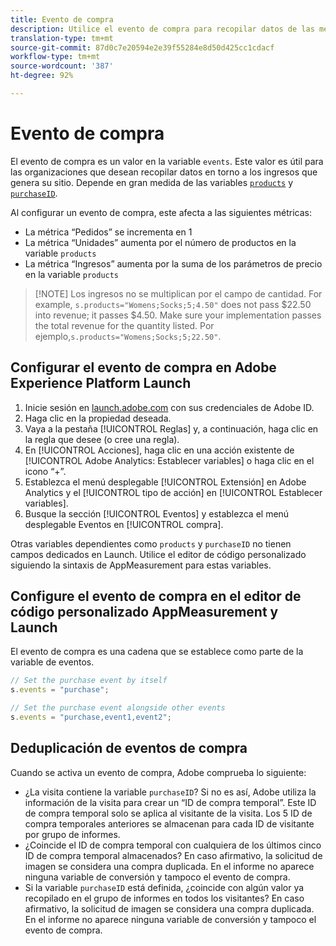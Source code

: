 ```yaml
---
title: Evento de compra
description: Utilice el evento de compra para recopilar datos de las métricas “Pedidos”, “Unidades” e “Ingresos”.
translation-type: tm+mt
source-git-commit: 87d0c7e20594e2e39f55284e8d50d425cc1cdacf
workflow-type: tm+mt
source-wordcount: '387'
ht-degree: 92%

---
```



# Evento de compra

El evento de compra es un valor en la variable `events`. Este valor es útil para las organizaciones que desean recopilar datos en torno a los ingresos que genera su sitio. Depende en gran medida de las variables [`products`](../products.md) y [`purchaseID`](../purchaseid.md).

Al configurar un evento de compra, este afecta a las siguientes métricas:

* La métrica “Pedidos” se incrementa en 1
* La métrica “Unidades” aumenta por el número de productos en la variable `products`
* La métrica “Ingresos” aumenta por la suma de los parámetros de precio en la variable `products`

>[!NOTE] Los ingresos no se multiplican por el campo de cantidad. For example, `s.products="Womens;Socks;5;4.50"` does not pass $22.50 into revenue; it passes $4.50. Make sure your implementation passes the total revenue for the quantity listed. Por ejemplo,`s.products="Womens;Socks;5;22.50"`.

## Configurar el evento de compra en Adobe Experience Platform Launch

1. Inicie sesión en [launch.adobe.com](https://launch.adobe.com) con sus credenciales de Adobe ID.
2. Haga clic en la propiedad deseada.
3. Vaya a la pestaña [!UICONTROL Reglas] y, a continuación, haga clic en la regla que desee (o cree una regla).
4. En [!UICONTROL Acciones], haga clic en una acción existente de [!UICONTROL Adobe Analytics: Establecer variables] o haga clic en el icono “+”.
5. Establezca el menú desplegable [!UICONTROL Extensión] en Adobe Analytics y el [!UICONTROL tipo de acción] en [!UICONTROL Establecer variables].
6. Busque la sección [!UICONTROL Eventos] y establezca el menú desplegable Eventos en [!UICONTROL compra].

Otras variables dependientes como `products` y `purchaseID` no tienen campos dedicados en Launch. Utilice el editor de código personalizado siguiendo la sintaxis de AppMeasurement para estas variables.

## Configure el evento de compra en el editor de código personalizado AppMeasurement y Launch

El evento de compra es una cadena que se establece como parte de la variable de eventos.

```js
// Set the purchase event by itself
s.events = "purchase";

// Set the purchase event alongside other events
s.events = "purchase,event1,event2";
```

## Deduplicación de eventos de compra

Cuando se activa un evento de compra, Adobe comprueba lo siguiente:

* ¿La visita contiene la variable `purchaseID`? Si no es así, Adobe utiliza la información de la visita para crear un “ID de compra temporal”. Este ID de compra temporal solo se aplica al visitante de la visita. Los 5 ID de compra temporales anteriores se almacenan para cada ID de visitante por grupo de informes.
* ¿Coincide el ID de compra temporal con cualquiera de los últimos cinco ID de compra temporal almacenados? En caso afirmativo, la solicitud de imagen se considera una compra duplicada. En el informe no aparece ninguna variable de conversión y tampoco el evento de compra.
* Si la variable `purchaseID` está definida, ¿coincide con algún valor ya recopilado en el grupo de informes en todos los visitantes? En caso afirmativo, la solicitud de imagen se considera una compra duplicada. En el informe no aparece ninguna variable de conversión y tampoco el evento de compra.
